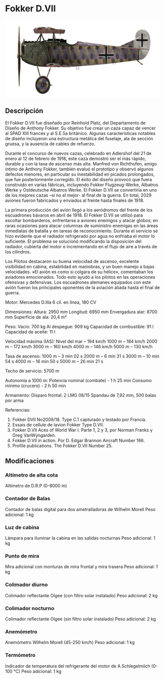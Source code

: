 # Fokker D.VII

![fokkerd7](../images/fokkerd7.png)

## Descripción

El Fokker D.VII fue diseñado por Reinhold Platz, del Departamento de Diseño de Anthony Fokker. Su objetivo fue crear un caza capaz de vencer al SPAD XIII francés y al S.E.5a británico. Algunas características notables de diseño incluyeron una estructura metálica del fuselaje, ala de sección gruesa, y la ausencia de cables de refuerzo.

Durante el concurso de nuevos cazas, celebrado en Adlershof del 21 de enero al 12 de febrero de 1918, este caza demostró ser el más rápido, durable y con la tasa de ascenso más alta. Manfred von Richthofen, amigo íntimo de Anthony Fokker, también evaluó el prototipo y observó algunos defectos menores, en particular su inestabilidad en picados prolongados, que fue posteriormente corregido. El éxito del diseño provocó que fuera construido en varias fábricas, incluyendo Fokker Flugzeug-Werke, Albatros Werke y Ostdeutsche Albatros Werke. El Fokker D.VII se convertiría en uno de los mejores cazas –si no el mejor- al final de la guerra. En total, 2029 aviones fueron fabricados y enviados al frente hasta finales de 1918.

La primera producción del avión llegó a los aeródromos del frente de los escuadrones bávaros en abril de 1918. El  Fokker D.VII se utilizó para escoltar bombarderos, enfrentarse a aviones enemigos y atacar globos; en raras ocasiones para atacar columnas de suministro enemigas en las áreas inmediatas de batalla y en tareas de reconocimiento. Durante el servicio se hizo evidente que el radiador refrigerado por agua no enfriaba el motor lo suficiente. El problema se solucionó modificando la disposición del radiador, cubierta del motor e incrementando en el flujo de aire a través de los cilindros.

Los Pilotos destacaron su buena velocidad de ascenso, excelente visibilidad en cabina, estabilidad en maniobras, y un buen manejo a bajas velocidades. «El avión es como si colgara de su hélice», comentaban los aviadores emocionados. Todo esto ayudó a los pilotos en las operaciones ofensivas  y defensivas. Los escuadrones alemanes equipados con este avión fueron los principales oponentes de la aviación aliada hasta el final de guerra.


Motor:
Mercedes D.IIIa 6 cil. en línea, 180 CV

Dimensiones:
Altura: 2950 mm
Longitud: 6950 mm
Envergadura alar: 8700 mm
Superficie de ala: 20,4 m²

Peso:
Vacío: 700 kg
Al despegue: 909 kg 
Capacidad de combustible: 91 l
Capacidad de aceite: 11 l

Velocidad máxima (IAS):
Nivel del mar – 194 km/h
1000 m – 184 km/h
2000 m – 172 km/h
3000 m – 160 km/h
4000 m – 146 km/h
5000 m – 130 km/h

Tasa de ascenso:
1000 m –  3 min 02 s
2000 m –  6 min 31 s
3000 m – 10 min 54 s
4000 m – 16 min 50 s
5000 m – 26 min 21 s

Techo de servicio: 5700 m

Autonomía a 1000 m:
Potencia nominal (combate) - 1 h 25 min
Consumo mínimo (crucero) - 2 h 50 min

Armamento:
Disparo frontal: 2 LMG 08/15 Spandau de 7,92 mm, 500 balas por arma

Referencias:
1) Fokker DVII No2009/18. Type C.1 capturado y testado por Francia.
2) Essais de cellule de lavion Fokker Type D.VII.
3) Fokker D.VII Aces of World War I. Parte 1, 2 y 3, por Norman Franks y Greg VanWyngarden.
4) Fokker D.VII in action. Por D. Edgar Brannon Aircraft Number 166.
5) Profile publications. The Fokker D.VII Number 25.

## Modificaciones


### Altímetro de alta cota

Altímetro de D.R.P (0-8000 m)


### Contador de Balas

Contador de balas digital para dos ametralladoras de Wilhelm Morell
Peso adicional: 1 kg


### Luz de cabina

Lámpara para iluminar la cabina en las salidas nocturnas
Peso adicional: 1 kg


### Punto de mira

Mira adicional con monturas de mira frontal y mira trasera
Peso adicional: 1 kg


### Colimador diurno

Colimador reflectante Oigee (con filtro solar instalado)
Peso adicional: 2 kg


### Colimador nocturno

Colimador reflectante Oigee (sin filtro solar instalado)
Peso adicional: 2 kg


### Anemómetro

Anemómetro Wilhelm Morell (45-250 km/h)
Peso adicional: 1 kg


### Termómetro

Indicador de temperatura del refrigerante del motor de A.Schlegelmilch (0-100 °C)
Peso adicional: 1 kg
